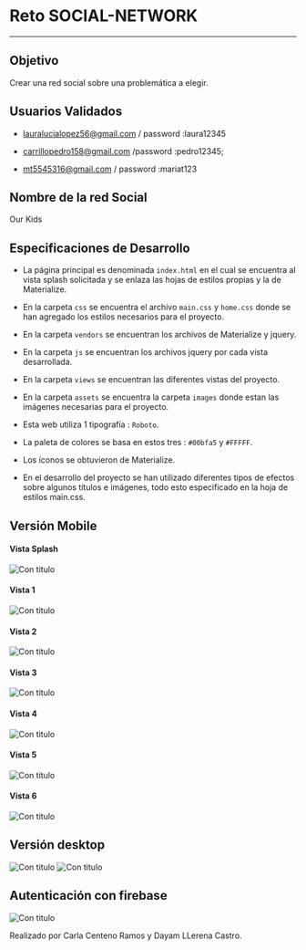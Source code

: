 # Reto SOCIAL-NETWORK
---
## Objetivo

Crear una red social sobre una problemática a elegir.

## Usuarios Validados
*  lauralucialopez56@gmail.com / password :laura12345

* carrillopedro158@gmail.com /password :pedro12345;

* mt5545316@gmail.com / password :mariat123

## Nombre de la red Social 
Our Kids

## Especificaciones de Desarrollo

* La página principal es denominada `index.html` en el cual se encuentra al vista splash solicitada  y se enlaza las hojas de estilos propias y la de Materialize.

* En la carpeta `css` se encuentra el archivo `main.css` y `home.css` donde se han agregado los  estilos necesarios para el proyecto.

* En la carpeta `vendors` se encuentran los archivos de Materialize y jquery.

* En la carpeta `js` se encuentran los archivos jquery por cada vista desarrollada.

* En la carpeta `views` se encuentran las diferentes vistas del proyecto.

* En la carpeta `assets` se encuentra la carpeta `images` donde estan las imágenes necesarias para el proyecto.

* Esta web utiliza 1 tipografía :   `Roboto`.

* La paleta de colores se basa en estos tres : `#00bfa5` y   `#FFFFF`.

* Los íconos se obtuvieron de  Materialize.

* En el desarrollo del proyecto se han utilizado diferentes tipos de efectos sobre algunos títulos e imágenes, todo esto especificado en la hoja de estilos main.css.


## Versión Mobile

#### Vista Splash
![Con titulo](assets/docs/splash.png "titulo")

#### Vista 1
![Con titulo](assets/docs/login.png "titulo")

#### Vista 2
![Con titulo](assets/docs/post.png "titulo")

#### Vista 3
![Con titulo](assets/docs/carrusel.png "titulo")

#### Vista 4
![Con titulo](assets/docs/contact.png "titulo")

#### Vista 5
![Con titulo](assets/docs/game.png "titulo")

#### Vista 6
![Con titulo](assets/docs/signup.png "titulo")

## Versión desktop
![Con titulo](assets/docs/desktop.png "titulo")
![Con titulo](assets/docs/login-desktop.png "titulo")

## Autenticación con firebase
![Con titulo](assets/docs/firebase.png "titulo")


Realizado por Carla Centeno Ramos y Dayam LLerena Castro.
